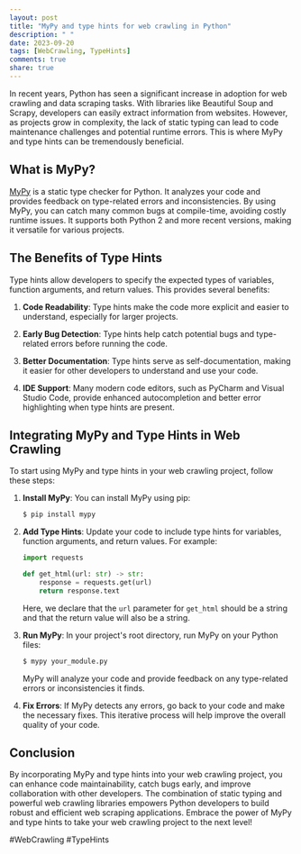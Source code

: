 ```yaml
---
layout: post
title: "MyPy and type hints for web crawling in Python"
description: " "
date: 2023-09-20
tags: [WebCrawling, TypeHints]
comments: true
share: true
---
```


In recent years, Python has seen a significant increase in adoption for web crawling and data scraping tasks. With libraries like Beautiful Soup and Scrapy, developers can easily extract information from websites. However, as projects grow in complexity, the lack of static typing can lead to code maintenance challenges and potential runtime errors. This is where MyPy and type hints can be tremendously beneficial.

## What is MyPy?

[MyPy](https://mypy-lang.org/) is a static type checker for Python. It analyzes your code and provides feedback on type-related errors and inconsistencies. By using MyPy, you can catch many common bugs at compile-time, avoiding costly runtime issues. It supports both Python 2 and more recent versions, making it versatile for various projects.

## The Benefits of Type Hints

Type hints allow developers to specify the expected types of variables, function arguments, and return values. This provides several benefits:

1. **Code Readability**: Type hints make the code more explicit and easier to understand, especially for larger projects.

2. **Early Bug Detection**: Type hints help catch potential bugs and type-related errors before running the code.

3. **Better Documentation**: Type hints serve as self-documentation, making it easier for other developers to understand and use your code.

4. **IDE Support**: Many modern code editors, such as PyCharm and Visual Studio Code, provide enhanced autocompletion and better error highlighting when type hints are present.

## Integrating MyPy and Type Hints in Web Crawling

To start using MyPy and type hints in your web crawling project, follow these steps:

1. **Install MyPy**: You can install MyPy using pip:

   ```python
   $ pip install mypy
   ```

2. **Add Type Hints**: Update your code to include type hints for variables, function arguments, and return values. For example:

   ```python
   import requests

   def get_html(url: str) -> str:
       response = requests.get(url)
       return response.text
   ```

   Here, we declare that the `url` parameter for `get_html` should be a string and that the return value will also be a string.

3. **Run MyPy**: In your project's root directory, run MyPy on your Python files:

   ```python
   $ mypy your_module.py
   ```

   MyPy will analyze your code and provide feedback on any type-related errors or inconsistencies it finds.

4. **Fix Errors**: If MyPy detects any errors, go back to your code and make the necessary fixes. This iterative process will help improve the overall quality of your code.

## Conclusion

By incorporating MyPy and type hints into your web crawling project, you can enhance code maintainability, catch bugs early, and improve collaboration with other developers. The combination of static typing and powerful web crawling libraries empowers Python developers to build robust and efficient web scraping applications. Embrace the power of MyPy and type hints to take your web crawling project to the next level!

#WebCrawling #TypeHints